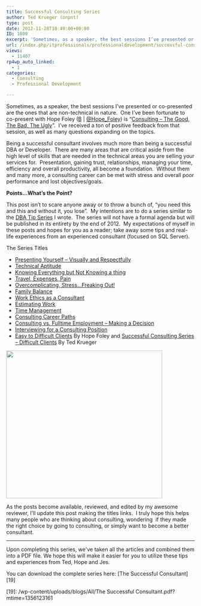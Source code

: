 ```yaml
---
title: Successful Consulting Series
author: Ted Krueger (onpnt)
type: post
date: 2012-11-28T18:49:00+00:00
ID: 1808
excerpt: 'Sometimes, as a speaker, the best sessions I’ve presented or co-presented are the ones that are non-technical in nature.  One I’ve been fortunate to co-present with Hope Foley (B | @Hope_Foley) is “Consulting - The Good, The Bad, The Ugly”.  I’ve receiv&hellip;'
url: /index.php/itprofessionals/professionaldevelopment/successful-consulting-series/
views:
  - 11407
rp4wp_auto_linked:
  - 1
categories:
  - Consulting
  - Professional Development

---
```

Sometimes, as a speaker, the best sessions I’ve presented or co-presented are the ones that are non-technical in nature.  One I’ve been fortunate to co-present with Hope Foley ([B][1] | [@Hope_Foley][2]) is “[Consulting &#8211; The Good, The Bad, The Ugly][3]”.  I’ve received a ton of positive feedback from that session, as well as many questions expanding on the topics.

Being a successful consultant involves much more than being a successful DBA or Developer.  There are many areas that are critical aside from the high level of skills that are needed in the technical areas you are selling your services for.  Presentation, gaining trust, relationships, managing your time, efficiency and overall productivity, all become a foundation.  Without them and many more, a consulting career can be met with stress and overall poor performance and lost objectives/goals.

**Points…What’s the Point?**

This post isn’t to scare anyone away or to throw a bunch of, “you need this and this and without it, you lose”.  My intentions are to do a series similar to the [DBA Tip Series][4] I wrote.  The series will not have a formal agenda but will be published in its entirety by the end of 2012.  My expectations of myself in these posts and hopes for you as a reader; take away some tips and real-life experiences from an experienced consultant (focused on SQL Server).

The Series Titles

  * [Presenting Yourself – Visually and Respectfully][5]
  * [Technical Aptitude][6]
  * [Knowing Everything but Not Knowing a thing][7]
  * [Travel, Expenses, Pain][8]
  * [Overcomplicating, Stress…Freaking Out!][9]
  * [Family Balance][10]
  * [Work Ethics as a Consultant][11]
  * [Estimating Work][12]
  * [Time Management][13]
  * [Consulting Career Paths][14]
  * [Consulting vs. Fulltime Employment – Making a Decision][15]
  * [Interviewing for a Consulting Position][16]
  * [Easy to Difficult Clients][17] By Hope Foley and [Successful Consulting Series &#8211; Difficult Clients][18] By Ted Krueger

<div class="image_block">
  <a href="/wp-content/uploads/blogs/All/consulting.gif?mtime=1354129341"><img alt="" src="/wp-content/uploads/blogs/All/consulting.gif?mtime=1354129341" width="417" height="395" /></a>
</div>

As the posts become available, reviewed, and edited by my awesome reviewer, I’ll update this post making the titles links.  I truly hope this helps many people who are thinking about consulting, wondering  if they made the right choice by going to consulting, or simply want to become a better consultant.

<hr size="1" />

Upon completing this series, we've taken all the articles and combined them into a PDF file. We hope this will make it easier for you to utilize these tips and experiences from Ted, Hope and Jes.

You can download the complete series here: [The Successful Consultant][19]

 [1]: http://www.hopefoley.com/
 [2]: http://twitter.com/hope_foley
 [3]: http://www.sqlsaturday.com/viewsession.aspx?sat=149&sessionid=10974
 [4]: /index.php/DataMgmt/DBAdmin/sql-server-database-administration-tip
 [5]: /index.php/ITProfessionals/ProfessionalDevelopment/presenting-yourself-visually-and-respectfully
 [6]: /index.php/ITProfessionals/ProfessionalDevelopment/successful-consulting-series-technical-aptitude
 [7]: /index.php/ITProfessionals/ProfessionalDevelopment/successful-consulting-series-knowing-everything
 [8]: /index.php/ITProfessionals/ProfessionalDevelopment/consulting-series-travel-expenses-pain
 [9]: /index.php/ITProfessionals/ProfessionalDevelopment/successful-consulting-series-overcomplicating-stress
 [10]: /index.php/ITProfessionals/ProfessionalDevelopment/successful-consulting-series-family-balance
 [11]: /index.php/ITProfessionals/ProfessionalDevelopment/successful-consulting-series-work-ethics
 [12]: /index.php/ITProfessionals/ProfessionalDevelopment/successful-consulting-series-estimating-work
 [13]: /index.php/ITProfessionals/ProfessionalDevelopment/successful-consulting-series-time-management
 [14]: /index.php/ITProfessionals/ProfessionalDevelopment/successful-consulting-series-career-paths
 [15]: /index.php/ITProfessionals/consulting/successful-consulting-series-consulting-vs
 [16]: /index.php/ITProfessionals/ProfessionalDevelopment/interviewing-for-a-consulting-position
 [17]: /index.php/ITProfessionals/ProfessionalDevelopment/successful-consulting-series-easy-to
 [18]: /index.php/ITProfessionals/ProfessionalDevelopment/successful-consulting-series-difficult-clients
 [19]: /wp-content/uploads/blogs/All/The Successful Consultant.pdf?mtime=1356123161